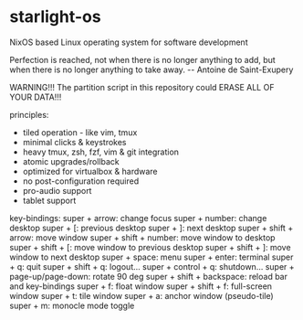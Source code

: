 # starlight-os
NixOS based Linux operating system for software development

Perfection is reached, not when there is no longer anything to add, but when there is no longer anything to take away.
-- Antoine de Saint-Exupery


WARNING!!! The partition script in this repository could ERASE ALL OF YOUR DATA!!!

principles:
 * tiled operation - like vim, tmux
 * minimal clicks & keystrokes
 * heavy tmux, zsh, fzf, vim & git integration
 * atomic upgrades/rollback
 * optimized for virtualbox & hardware
 * no post-configuration required
 * pro-audio support
 * tablet support

key-bindings:
  super + arrow:
    change focus
  super + number:
    change desktop
  super + [:
    previous desktop
  super + ]:
    next desktop
  super + shift + arrow:
    move window
  super + shift + number:
    move window to desktop
  super + shift + [:
    move window to previous desktop
  super + shift + ]:
    move window to next desktop
  super + space:
    menu
  super + enter:
    terminal
  super + q:
    quit
  super + shift + q:
    logout...
  super + control + q:
    shutdown...
  super + page-up/page-down:
    rotate 90 deg
  super + shift + backspace:
    reload bar and key-bindings
  super + f:
    float window
  super + shift + f:
    full-screen window
  super + t:
    tile window
  super + a:
    anchor window (pseudo-tile)
  super + m:
    monocle mode toggle

